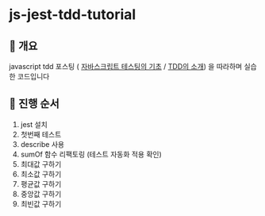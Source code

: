 # js-jest-tdd-tutorial

## 📃 개요

javascript tdd 포스팅 ( [자바스크립트 테스팅의 기초](https://velog.io/@velopert/%EC%9E%90%EB%B0%94%EC%8A%A4%ED%81%AC%EB%A6%BD%ED%8A%B8-%ED%85%8C%EC%8A%A4%ED%8C%85%EC%9D%98-%EA%B8%B0%EC%B4%88) / [TDD의 소개](https://velog.io/@velopert/TDD%EC%9D%98-%EC%86%8C%EA%B0%9C)) 을 따라하며 실습한 코드입니다

## 🛴 진행 순서

1. jest 설치
2. 첫번째 테스트
3. describe 사용
4. sumOf 함수 리팩토링 (테스트 자동화 적용 확인)
5. 최대값 구하기
6. 최소값 구하기
7. 평균값 구하기
8. 중앙값 구하기
9. 최빈값 구하기